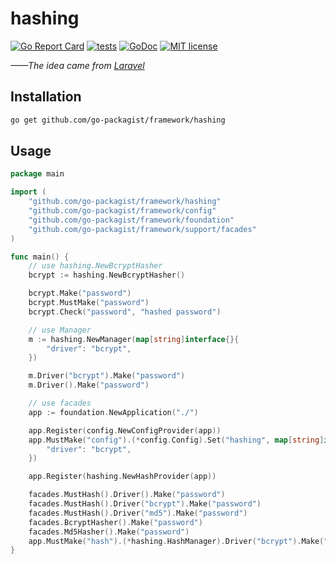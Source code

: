 # hashing

[![Go Report Card](https://goreportcard.com/badge/github.com/go-packagist/framework)](https://goreportcard.com/report/github.com/go-packagist/framework)
[![tests](https://github.com/go-packagist/framework/actions/workflows/go.yml/badge.svg)](https://github.com/go-packagist/framework/actions/workflows/go.yml)
[![GoDoc](https://pkg.go.dev/badge/github.com/go-packagist/framework/hashing)](https://pkg.go.dev/github.com/go-packagist/framework/hashing)
[![MIT license](https://img.shields.io/badge/license-MIT-brightgreen.svg)](https://opensource.org/licenses/MIT)

_——The idea came from [Laravel](https://github.com/laravel)_

## Installation

```bash
go get github.com/go-packagist/framework/hashing
```

## Usage

```go
package main

import (
	"github.com/go-packagist/framework/hashing"
	"github.com/go-packagist/framework/config"
	"github.com/go-packagist/framework/foundation"
	"github.com/go-packagist/framework/support/facades"
)

func main() {
	// use hashing.NewBcryptHasher
	bcrypt := hashing.NewBcryptHasher()

	bcrypt.Make("password")
	bcrypt.MustMake("password")
	bcrypt.Check("password", "hashed password")

	// use Manager
	m := hashing.NewManager(map[string]interface{}{
		"driver": "bcrypt",
	})

	m.Driver("bcrypt").Make("password")
	m.Driver().Make("password")

	// use facades
	app := foundation.NewApplication("./")

	app.Register(config.NewConfigProvider(app))
	app.MustMake("config").(*config.Config).Set("hashing", map[string]interface{}{
		"driver": "bcrypt",
	})

	app.Register(hashing.NewHashProvider(app))

	facades.MustHash().Driver().Make("password")
	facades.MustHash().Driver("bcrypt").Make("password")
	facades.MustHash().Driver("md5").Make("password")
	facades.BcryptHasher().Make("password")
	facades.Md5Hasher().Make("password")
	app.MustMake("hash").(*hashing.HashManager).Driver("bcrypt").Make("password")
}
```

